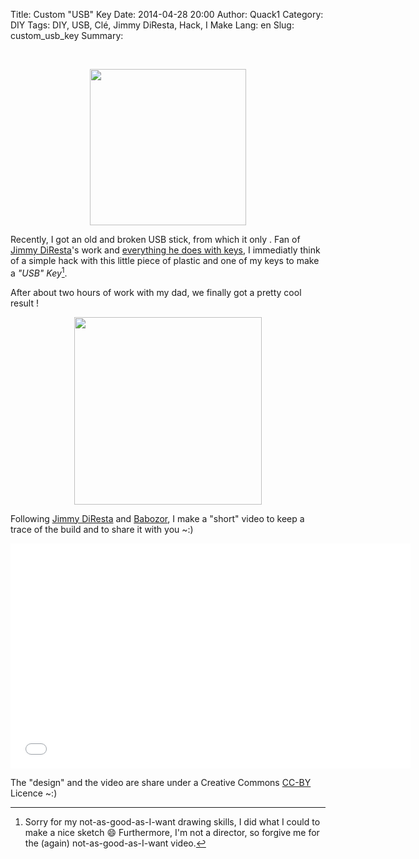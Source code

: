 Title: Custom "USB" Key
Date: 2014-04-28 20:00
Author: Quack1
Category: DIY
Tags: DIY, USB, Clé, Jimmy DiResta, Hack, I Make
Lang: en
Slug: custom_usb_key
Summary: 

&nbsp;

<div align=center><a href="/upload/custom_usb_key_sketch.png"><img src="/upload/custom_usb_key_sketch.png" align="center" height="250" /></a></div>

Recently, I got an old and broken USB stick, from which it only . Fan of [Jimmy DiResta]({filename}/jimmy_diresta.md)'s work and [everything he does with keys](https://www.youtube.com/results?search_query=Diresta+key), I immediatly think of a simple hack with this little piece of plastic and one of my keys to make a _"USB" Key_[^1].

After about two hours of work with my dad, we finally got a pretty cool result !

<div align=center><a href="/upload/custom_usb_key_finish.png"><img src="/upload/custom_usb_key_finish.png" align="center" height="300" /></a></div>

Following [Jimmy DiResta](https://twitter.com/jimmydiresta "@jimmydiresta on Twitter") and [Babozor](https://twitter.com/babozor "@babozor on Twitter"), I make a "short" video to keep a trace of the build and to share it with you ~:)

<iframe width="640" height="360" src="//www.youtube-nocookie.com/embed/U3JpdEeS6qI" frameborder="0" allowfullscreen></iframe>

The "design" and the video are share under a Creative Commons [CC-BY](http://creativecommons.org/licenses/by/3.0/) Licence ~:)

[^1]: Sorry for my not-as-good-as-I-want drawing skills, I did what I could to make a nice sketch 😄 Furthermore, I'm not a director, so forgive me for the (again) not-as-good-as-I-want video.
